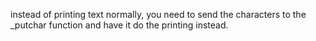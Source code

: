 instead of printing text normally, you need to send the characters to the _putchar function and have it do the printing instead.


